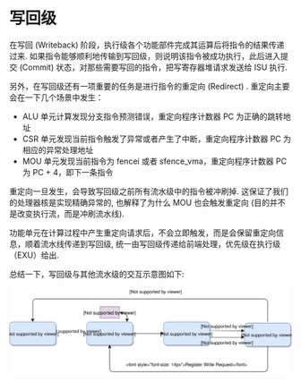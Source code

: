 # 写回级

在写回 (Writeback) 阶段，执行级各个功能部件完成其运算后将指令的结果传递过来. 如果指令能够顺利地传输到写回级，则说明该指令被成功执行，此后进入提交 (Commit) 状态，对那些需要写回的指令，把写寄存器堆请求发送给 ISU 执行.

另外，在写回级还有一项重要的任务是进行指令的重定向 (Redirect) . 重定向主要会在一下几个场景中发生：

*  ALU 单元计算发现分支指令预测错误，重定向程序计数器 PC 为正确的跳转地址
*  CSR 单元发现当前指令触发了异常或者产生了中断，重定向程序计数器 PC 为相应的异常处理地址
* MOU 单元发现当前指令为 fencei 或者 sfence_vma，重定向程序计数器 PC 为 PC + 4，即下一条指令

重定向一旦发生，会导致写回级之前所有流水级中的指令被冲刷掉. 这保证了我们的处理器核是实现精确异常的, 也解释了为什么 MOU 也会触发重定向 (目的并不是改变执行流，而是冲刷流水线). 

功能单元在计算过程中产生重定向请求后，不会立即触发，而是会保留重定向信息，顺着流水线传递到写回级, 统一由写回级传递给前端处理，优先级在执行级（EXU）给出.

总结一下，写回级与其他流水级的交互示意图如下:

![](wbu.svg)

